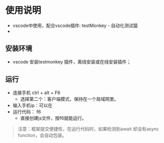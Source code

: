 # 使用说明
- vscode中使用，配合vscode插件: testMonkey - 自动化测试猿
- 

## 安装环境
- vscode 安装testmonkey 插件，离线安装或在线安装插件；

## 运行
- 连接手机 ctrl + alt + F6
  - 选择第二个：客户端模式，保持在一个局域网里。
- 输入手机ip：可以在
- 运行代码： f6 
  - 直接创建js文件，按f6就能运行。

> 注意：框架提交便捷性，在运行代码时，如果检测到await 却没有async function，会自动包装。
